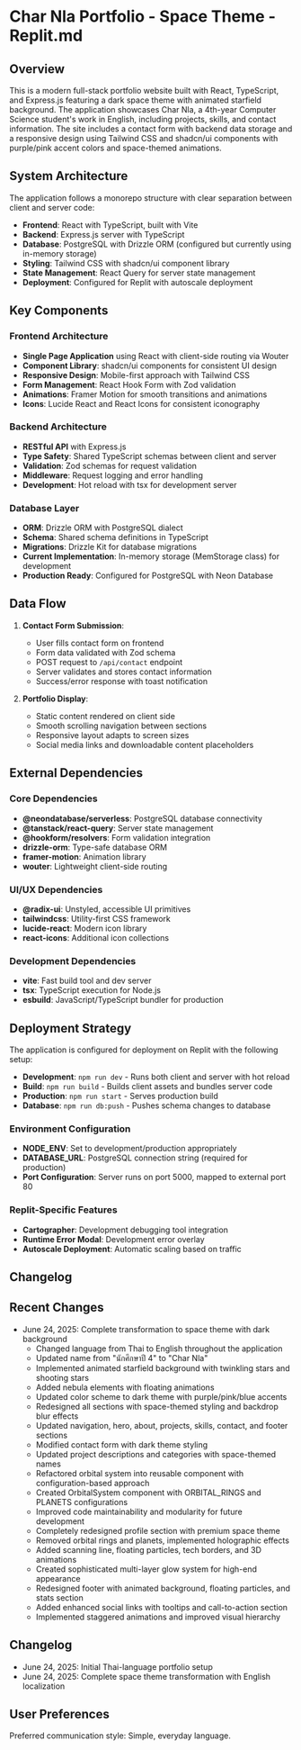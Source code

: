 # Char Nla Portfolio - Space Theme - Replit.md

## Overview

This is a modern full-stack portfolio website built with React, TypeScript, and Express.js featuring a dark space theme with animated starfield background. The application showcases Char Nla, a 4th-year Computer Science student's work in English, including projects, skills, and contact information. The site includes a contact form with backend data storage and a responsive design using Tailwind CSS and shadcn/ui components with purple/pink accent colors and space-themed animations.

## System Architecture

The application follows a monorepo structure with clear separation between client and server code:

- **Frontend**: React with TypeScript, built with Vite
- **Backend**: Express.js server with TypeScript
- **Database**: PostgreSQL with Drizzle ORM (configured but currently using in-memory storage)
- **Styling**: Tailwind CSS with shadcn/ui component library
- **State Management**: React Query for server state management
- **Deployment**: Configured for Replit with autoscale deployment

## Key Components

### Frontend Architecture
- **Single Page Application** using React with client-side routing via Wouter
- **Component Library**: shadcn/ui components for consistent UI design
- **Responsive Design**: Mobile-first approach with Tailwind CSS
- **Form Management**: React Hook Form with Zod validation
- **Animations**: Framer Motion for smooth transitions and animations
- **Icons**: Lucide React and React Icons for consistent iconography

### Backend Architecture
- **RESTful API** with Express.js
- **Type Safety**: Shared TypeScript schemas between client and server
- **Validation**: Zod schemas for request validation
- **Middleware**: Request logging and error handling
- **Development**: Hot reload with tsx for development server

### Database Layer
- **ORM**: Drizzle ORM with PostgreSQL dialect
- **Schema**: Shared schema definitions in TypeScript
- **Migrations**: Drizzle Kit for database migrations
- **Current Implementation**: In-memory storage (MemStorage class) for development
- **Production Ready**: Configured for PostgreSQL with Neon Database

## Data Flow

1. **Contact Form Submission**:
   - User fills contact form on frontend
   - Form data validated with Zod schema
   - POST request to `/api/contact` endpoint
   - Server validates and stores contact information
   - Success/error response with toast notification

2. **Portfolio Display**:
   - Static content rendered on client side
   - Smooth scrolling navigation between sections
   - Responsive layout adapts to screen sizes
   - Social media links and downloadable content placeholders

## External Dependencies

### Core Dependencies
- **@neondatabase/serverless**: PostgreSQL database connectivity
- **@tanstack/react-query**: Server state management
- **@hookform/resolvers**: Form validation integration
- **drizzle-orm**: Type-safe database ORM
- **framer-motion**: Animation library
- **wouter**: Lightweight client-side routing

### UI/UX Dependencies
- **@radix-ui**: Unstyled, accessible UI primitives
- **tailwindcss**: Utility-first CSS framework
- **lucide-react**: Modern icon library
- **react-icons**: Additional icon collections

### Development Dependencies
- **vite**: Fast build tool and dev server
- **tsx**: TypeScript execution for Node.js
- **esbuild**: JavaScript/TypeScript bundler for production

## Deployment Strategy

The application is configured for deployment on Replit with the following setup:

- **Development**: `npm run dev` - Runs both client and server with hot reload
- **Build**: `npm run build` - Builds client assets and bundles server code
- **Production**: `npm run start` - Serves production build
- **Database**: `npm run db:push` - Pushes schema changes to database

### Environment Configuration
- **NODE_ENV**: Set to development/production appropriately
- **DATABASE_URL**: PostgreSQL connection string (required for production)
- **Port Configuration**: Server runs on port 5000, mapped to external port 80

### Replit-Specific Features
- **Cartographer**: Development debugging tool integration
- **Runtime Error Modal**: Development error overlay
- **Autoscale Deployment**: Automatic scaling based on traffic

## Changelog

## Recent Changes

- June 24, 2025: Complete transformation to space theme with dark background
  - Changed language from Thai to English throughout the application
  - Updated name from "นักศึกษาปี 4" to "Char Nla"
  - Implemented animated starfield background with twinkling stars and shooting stars
  - Added nebula elements with floating animations
  - Updated color scheme to dark theme with purple/pink/blue accents
  - Redesigned all sections with space-themed styling and backdrop blur effects
  - Updated navigation, hero, about, projects, skills, contact, and footer sections
  - Modified contact form with dark theme styling
  - Updated project descriptions and categories with space-themed names
  - Refactored orbital system into reusable component with configuration-based approach
  - Created OrbitalSystem component with ORBITAL_RINGS and PLANETS configurations
  - Improved code maintainability and modularity for future development
  - Completely redesigned profile section with premium space theme
  - Removed orbital rings and planets, implemented holographic effects
  - Added scanning line, floating particles, tech borders, and 3D animations
  - Created sophisticated multi-layer glow system for high-end appearance
  - Redesigned footer with animated background, floating particles, and stats section
  - Added enhanced social links with tooltips and call-to-action section
  - Implemented staggered animations and improved visual hierarchy

## Changelog

- June 24, 2025: Initial Thai-language portfolio setup
- June 24, 2025: Complete space theme transformation with English localization

## User Preferences

Preferred communication style: Simple, everyday language.
